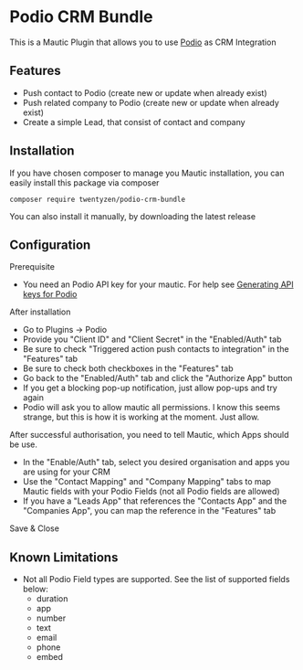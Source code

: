 # Podio CRM Bundle

This is a Mautic Plugin that allows you to use [Podio](https://podio.com/site) as CRM Integration

## Features
* Push contact to Podio (create new or update when already exist)
* Push related company to Podio (create new or update when already exist)
* Create a simple Lead, that consist of contact and company

## Installation

If you have chosen composer to manage you Mautic installation, you can easily install this package via composer
```
composer require twentyzen/podio-crm-bundle
``` 

You can also install it manually, by downloading the latest release

## Configuration
Prerequisite
* You need an Podio API key for your mautic. For help see [Generating API keys for Podio](https://developers.podio.com/api-key)

After installation
* Go to Plugins -> Podio
* Provide you "Client ID" and "Client Secret" in the "Enabled/Auth" tab 
* Be sure to check "Triggered action push contacts to integration" in the "Features" tab
* Be sure to check both checkboxes in the "Features" tab
* Go back to the "Enabled/Auth" tab and click the "Authorize App" button
* If you get a blocking pop-up notification, just allow pop-ups and try again
* Podio will ask you to allow mautic all permissions. I know this seems strange, but this is how it is working at the moment. Just allow.

After successful authorisation, you need to tell Mautic, which Apps should be use.
* In the "Enable/Auth" tab, select you desired organisation and apps you are using for your CRM
* Use the "Contact Mapping" and "Company Mapping" tabs to map Mautic fields with your Podio Fields (not all Podio fields are allowed)
* If you have a "Leads App" that references the "Contacts App" and the "Companies App", you can map the reference in the "Features" tab

Save &amp; Close
## Known Limitations

* Not all Podio Field types are supported. See the list of supported fields below:
    * duration
    * app
    * number
    * text
    * email
    * phone
    * embed